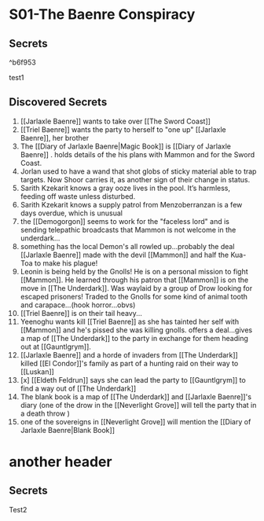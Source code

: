 # S01-The Baenre Conspiracy
## Secrets

^b6f953

test1
## Discovered Secrets
1. [[Jarlaxle Baenre]] wants to take over [[The Sword Coast]]
2. [[Triel Baenre]] wants the party to herself to "one up" [[Jarlaxle Baenre]], her brother
3. The [[Diary of Jarlaxle Baenre|Magic Book]] is [[Diary of Jarlaxle Baenre]] . holds details of the his plans with Mammon and for the Sword Coast.
4. Jorlan used to have a wand that shot globs of sticky material able to trap targets. Now Shoor carries it, as another sign of their change in status.
5. Sarith Kzekarit knows a gray ooze lives in the pool. It’s harmless, feeding off waste unless disturbed.
6. Sarith Kzekarit knows a supply patrol from Menzoberranzan is a few days overdue, which is unusual
7. the [[Demogorgon]] seems to work for the "faceless lord" and is sending telepathic broadcasts that Mammon is not welcome in the underdark...
8. something has the local Demon's all rowled up...probably the deal [[Jarlaxle Baenre]] made with the devil [[Mammon]] and half the Kua-Toa to make his plague!
9. Leonin is being held by the Gnolls! He is on a personal mission to fight [[Mammon]]. He learned through his patron that [[Mammon]] is on the move in [[The Underdark]]. Was waylaid by a group of Drow looking for escaped prisoners! Traded to the Gnolls for some kind of animal tooth and carapace...(hook horror...obvs)
10. [[Triel Baenre]] is on their tail heavy...
11. Yeenoghu wants kill [[Triel Baenre]] as she has tainted her self with [[Mammon]] and he's pissed she was killing gnolls. offers a deal...gives a map of [[The Underdark]] to the party in exchange for them heading out at [[Gauntlgrym]].
12. [[Jarlaxle Baenre]] and a horde of invaders from [[The Underdark]] killed [[El Condor]]'s family as part of a hunting raid on their way to [[Luskan]]
13.  [x] [[Eldeth Feldrun]] says she can lead the party to [[Gauntlgrym]] to find a way out of [[The Underdark]]
14. The blank book is a map of [[The Underdark]] and [[Jarlaxle Baenre]]'s diary (one of the drow in the [[Neverlight Grove]] will tell the party that in a death throw )
15. one of the sovereigns in [[Neverlight Grove]] will mention the [[Diary of Jarlaxle Baenre|Blank Book]]

# another header
## Secrets
Test2